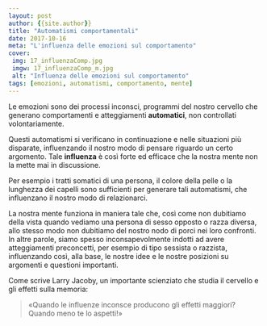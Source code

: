 ```yaml
---
layout: post
author: {{site.author}}
title: "Automatismi comportamentali"
date: 2017-10-16
meta: "L'influenza delle emozioni sul comportamento"
cover:
 img: 17_influenzaComp.jpg
 imgw: 17_influenzaComp_m.jpg
 alt: "Influenza delle emozioni sul comportamento"
tags: [emozioni, automatismi, comportamento, mente]
---
```

Le emozioni sono dei processi inconsci, programmi del nostro cervello che generano comportamenti e atteggiamenti **automatici**, non controllati volontariamente.

Questi automatismi si verificano in continuazione e nelle situazioni più disparate, influenzando il nostro modo di pensare riguardo un certo argomento. Tale **influenza** è così forte ed efficace che la nostra mente non la mette mai in discussione.

Per esempio i tratti somatici di una persona, il colore della pelle o la lunghezza dei capelli sono sufficienti per generare tali automatismi, che influenzano il nostro modo di relazionarci.

La nostra mente funziona in maniera tale che, così come non dubitiamo della vista quando vediamo una persona di sesso opposto o razza diversa, allo stesso modo non dubitiamo del nostro nodo di porci nei loro confronti. In altre parole, siamo spesso inconsapevolmente indotti ad avere atteggiamenti preconcetti, per esempio di tipo sessista o razzista, influenzando così, alla base, le nostre idee e le nostre posizioni su argomenti e questioni importanti.

Come scrive Larry Jacoby, un importante scienziato che studia il cervello e gli effetti sulla memoria:
>«Quando le influenze inconsce producono gli effetti maggiori? Quando meno te lo aspetti!»
